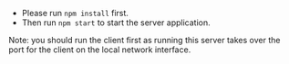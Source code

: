 - Please run `npm install` first.
- Then run `npm start` to start the server application.

Note: you should run the client first as running this server takes over the port for the client on the local network interface.
